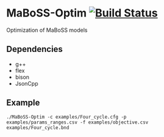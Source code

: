 # MaBoSS-Optim [![Build Status](https://travis-ci.org/vincent-noel/MaBoSS-Optim.svg?branch=master)](https://travis-ci.org/vincent-noel/MaBoSS-Optim)
Optimization of MaBoSS models

## Dependencies
* g++
* flex
* bison
* JsonCpp

## Example
    ./MaBoSS-Optim -c examples/Four_cycle.cfg -p examples/params_ranges.csv -f examples/objective.csv examples/Four_cycle.bnd


